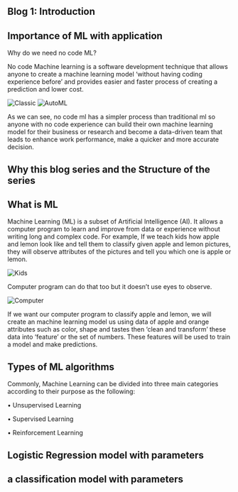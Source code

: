 Blog 1: Introduction 
-
Importance of ML with application 
-

Why do we need no code ML?

No code Machine learning is a software development technique that allows anyone to create a machine learning model ‘without having coding experience before’ and provides easier and faster process of creating a prediction and lower cost. 

![Classic](https://user-images.githubusercontent.com/96424191/158845695-3870728a-3265-4cdb-af28-8e882c68bb9f.png)
![AutoML](https://user-images.githubusercontent.com/96424191/158845615-468640e2-0e0b-41a2-bdba-8aaf595b8c3f.png)

	
As we can see, no code ml has a simpler process than traditional ml so anyone with no code experience can build their own machine learning model for their business or research and become a data-driven team that leads to enhance work performance, make a quicker and more accurate decision.
	

Why this blog series and the Structure of the series 
-

What is ML 
-

Machine Learning (ML) is a subset of Artificial Intelligence (AI). It allows a computer program to learn and improve from data or experience without writing long and complex code.
For example, If we teach kids how apple and lemon look like and tell them to classify given apple and lemon pictures, they will observe attributes of the pictures and tell you which one is apple or lemon.


![Kids ](https://user-images.githubusercontent.com/96424191/158849328-c3a2104c-a443-4efe-9064-7a462a9d0263.png)

Computer program can do that too but it doesn’t use eyes to observe.

![Computer](https://user-images.githubusercontent.com/96424191/158849373-5f2a34cd-8ef2-44cb-87b7-7e8b8551d182.png)

If we want our computer program to classify apple and lemon, we will create an machine learning model us using data of apple and orange attributes such as color, shape and tastes then ‘clean and transform’ these data into ‘feature’ or the set of numbers. These features will be used to train a model and make predictions.

Types of ML algorithms
-
Commonly, Machine Learning can be divided into three main categories according to their purpose as the following: 

•	Unsupervised Learning

•	Supervised Learning 

•	Reinforcement Learning


Logistic Regression model with parameters
-
a classification model with parameters
-

